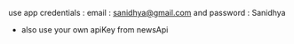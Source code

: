 use app credentials : 
email : sanidhya@gmail.com and password : Sanidhya
- also use your own apiKey from newsApi
